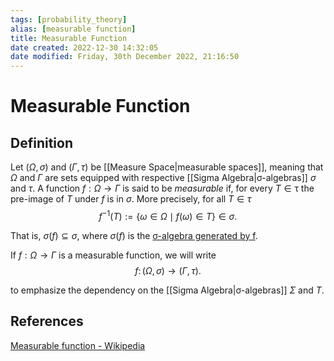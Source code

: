 ```yaml
---
tags: [probability_theory]
alias: [measurable function]
title: Measurable Function
date created: 2022-12-30 14:32:05
date modified: Friday, 30th December 2022, 21:16:50
---
```


# Measurable Function

## Definition

Let $(\Omega,\sigma)$ and ${\displaystyle (\Gamma,\tau )}$ be [[Measure Space|measurable spaces]], meaning that $\Omega$ and $\Gamma$ are sets equipped with respective [[Sigma Algebra|σ-algebras]] $\sigma$ and $\tau$. A function $f:\Omega\to \Gamma$ is said to be _measurable_ if, for every ${\displaystyle T\in \mathrm {\tau} }$ the pre-image of $T$ under $f$ is in $\sigma$. More precisely, for all ${\displaystyle T\in \tau }$
$$
{\displaystyle f^{-1}(T):=\{\omega\in \Omega\mid f(\omega)\in T\}\in \sigma .}
$$

That is, ${\displaystyle \sigma (f)\subseteq \sigma ,}$ where ${\displaystyle \sigma (f)}$ is the [σ-algebra generated by f](https://en.wikipedia.org/wiki/%CE%A3-algebra#σ-algebra_generated_by_a_function "Σ-algebra").

If $f:\Omega\to \Gamma$ is a measurable function, we will write
$$
{\displaystyle f\colon (\Omega,\sigma )\rightarrow (\Gamma,\tau ).}
$$

to emphasize the dependency on the [[Sigma Algebra|σ-algebras]] $\Sigma$ and $T$.

## References

[Measurable function - Wikipedia](https://en.wikipedia.org/wiki/Measurable_function)